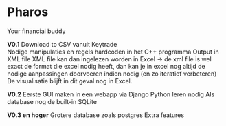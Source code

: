 # Pharos
Your financial buddy
	
**V0.1**
	Download to CSV vanuit Keytrade  
	Nodige manipulaties en regels hardcoden in het C++ programma
	Output in XML file
	XML file kan dan ingelezen worden in Excel -> de xml file is wel exact de format die excel nodig heeft, dan kan je in excel 		nog altijd de nodige aanpassingen doorvoeren indien nodig (en zo iteratief verbeteren)
	De visualisatie blijft in dit geval nog in Excel.
	
**V0.2**
	Eerste GUI maken in een webapp via Django
		Python leren nodig
	Als database nog de built-in SQLite
	
**V0.3 en hoger**
	Grotere database zoals postgres
	Extra features
